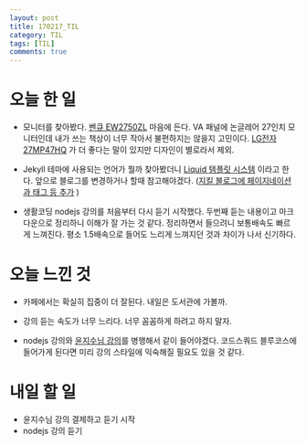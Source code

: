 ```yaml
---
layout: post
title: 170217_TIL
category: TIL
tags: [TIL]
comments: true
---
```

# 오늘 한 일
- 모니터를 찾아봤다. [벤큐 EW2750ZL](http://shopping.naver.com/detail/detail.nhn?nv_mid=8860878206&cat_id=50000153&frm=NVSHATC&query=EW2750ZL) 마음에 든다. VA 패널에 논글레어 27인치 모니터인데 내가 쓰는 책상이 너무 작아서 불편하지는 않을지 고민이다. [LG전자 27MP47HQ](http://shopping.naver.com/detail/detail.nhn?nv_mid=9010788086&section=review) 가 더 좋다는 말이 있지만 디자인이 별로라서 제외.

- Jekyll 테마에 사용되는 언어가 뭘까 찾아봤더니 [Liquid 템플릿 시스템](http://jekyllrb-ko.github.io/docs/variables/) 이라고 한다. 앞으로 블로그를 변경하거나 할때 참고해야겠다. ([지킬 블로그에 페이지네이션과 태그 등 추가](https://nolboo.kim/blog/2014/01/09/upgrade-jekyll-github-blog/) )

- 생활코딩 nodejs 강의를 처음부터 다시 듣기 시작했다. 두번째 듣는 내용이고 마크다운으로 정리하니 이해가 잘 가는 것 같다. 정리하면서 들으려니 보통배속도 빠르게 느껴진다. 평소 1.5배속으로 들어도 느리게 느껴지던 것과 차이가 나서 신기하다.

# 오늘 느낀 것
- 카페에서는 확실히 집중이 더 잘된다. 내일은 도서관에 가볼까.

- 강의 듣는 속도가 너무 느리다. 너무 꼼꼼하게 하려고 하지 말자.

- nodejs 강의와 [윤지수님 강의](http://olc.kr/course/course_online_view.jsp?id=470&cid=524#self)를 병행해서 같이 들어야겠다. 코드스쿼드 블루코스에 들어가게 된다면 미리 강의 스타일에 익숙해질 필요도 있을 것 같다.

# 내일 할 일
- 윤지수님 강의 결제하고 듣기 시작
- nodejs 강의 듣기
